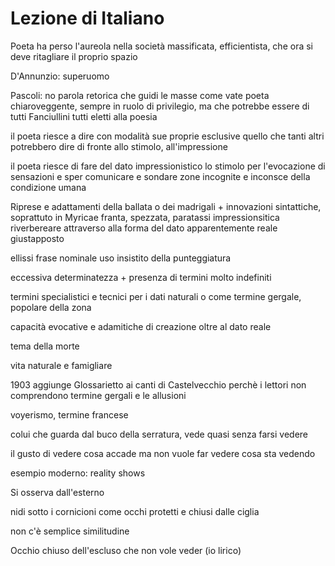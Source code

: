 # Lezione di Italiano


Poeta ha perso l'aureola nella società massificata, efficientista, che ora si deve ritagliare il proprio spazio

D'Annunzio: superuomo

Pascoli: no parola retorica che guidi le masse come vate
poeta chiaroveggente, sempre in ruolo di privilegio, ma che potrebbe essere di tutti
Fanciullini tutti eletti alla poesia

il poeta riesce a dire con modalità sue proprie esclusive quello che tanti altri potrebbero dire di fronte allo stimolo, all'impressione

il poeta riesce di fare del dato impressionistico lo stimolo per l'evocazione di sensazioni e sper comunicare e sondare zone incognite e inconsce della condizione umana

Riprese e adattamenti della ballata o dei madrigali + innovazioni sintattiche, soprattuto in Myricae
franta, spezzata, paratassi impressionsitica
riverbereare attraverso alla forma del dato apparentemente reale giustapposto

ellissi frase nominale uso insistito della punteggiatura

eccessiva determinatezza + presenza di termini molto indefiniti

termini specialistici e tecnici per i dati naturali
o come termine gergale, popolare della zona

capacità evocative e adamitiche di creazione oltre al dato reale


tema della morte

vita naturale e famigliare

1903 aggiunge Glossarietto ai canti di Castelvecchio perchè
i lettori non comprendono termine gergali e le allusioni

voyerismo, termine francese

colui che guarda dal buco della serratura, vede quasi senza farsi vedere

il gusto di vedere cosa accade ma non vuole far vedere cosa sta vedendo

esempio moderno: reality shows

Si osserva dall'esterno

nidi sotto i cornicioni come occhi protetti e chiusi dalle ciglia

non c'è semplice similitudine

Occhio chiuso dell'escluso che non vole veder (io lirico)


<!--stackedit_data:
eyJoaXN0b3J5IjpbLTE0MjMzOTc2MzJdfQ==
-->